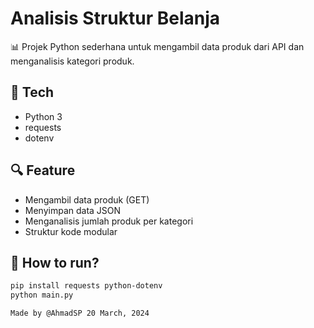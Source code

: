 # Analisis Struktur Belanja

📊 Projek Python sederhana untuk mengambil data produk dari API dan menganalisis kategori produk.

## 🔧 Tech
- Python 3
- requests
- dotenv

## 🔍 Feature
- Mengambil data produk (GET)
- Menyimpan data JSON
- Menganalisis jumlah produk per kategori
- Struktur kode modular

## 🚀 How to run?

```bash
pip install requests python-dotenv
python main.py

Made by @AhmadSP 20 March, 2024
